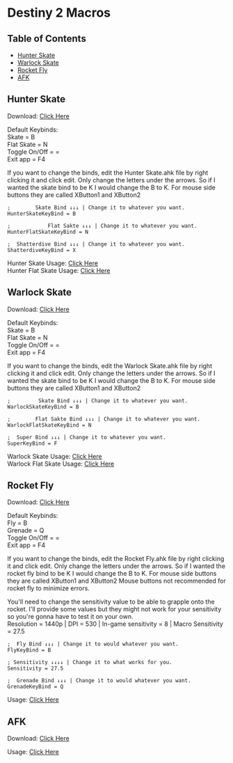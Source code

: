 # Destiny 2 Macros
  
  ## Table of Contents
  * [Hunter Skate](#hunter-skate)
  * [Warlock Skate](#warlock-skate)
  * [Rocket Fly](#rocket-fly)
  * [AFK](#afk)

  ## Hunter Skate
  Download: [Click Here](https://mega.nz/#P!AgHNAmIArlA0M3INk2O-9lKN3rjljHqLnu9CAw5at5Q8-3Xudvc0B_yReglsfHvFX2HAbhSUhbQ7t5tRTU-Jlv59sU-2NHCIpJCqgHNWgGlVNVhbyrw9r1knFsMS2wBWxkqQy7y4Jwc)
  
  Default Keybinds:<br/>
  Skate = B<br/>
  Flat Skate = N<br/>
  Toggle On/Off = =<br/>
  Exit app = F4<br/>
  
  If you want to change the binds, edit the Hunter Skate.ahk file by right clicking it and click edit.
  Only change the letters under the arrows. So if I wanted the skate bind to be K I would change the B to K. For mouse side buttons they are called XButton1 and XButton2
```
;        Skate Bind ↓↓↓ | Change it to whatever you want.
HunterSkateKeyBind = B

;            Flat Sakte ↓↓↓ | Change it to whatever you want.
HunterFlatSkateKeyBind = N

;  Shatterdive Bind ↓↓↓ | Change it to whatever you want.
ShatterdiveKeyBind = X
```
  Hunter Skate Usage: [Click Here](https://youtu.be/1JK1tbOjQcI)<br/>
  Hunter Flat Skate Usage: [Click Here](https://youtu.be/dxexie6Hg1M)<br/>
  
  ## Warlock Skate
  Download: [Click Here](https://mega.nz/#P!AgGoXBfNjpi_uVtewVroTRMl_mFlYLDyBJ1vx6ccxZmXCpWhBYLKqa6ft8NgkDiqv--7vNgmYWp1-KZnJxBX1-NYcbBjnBpGXhi09BZfybYY2DPKZ34AkTgINz8Hx5IIJTe5-ixWgeM)
  
  Default Keybinds:<br/>
  Skate = B<br/>
  Flat Skate = N<br/>
  Toggle On/Off = =<br/>
  Exit app = F4<br/>
  
  If you want to change the binds, edit the Warlock Skate.ahk file by right clicking it and click edit.
  Only change the letters under the arrows. So if I wanted the skate bind to be K I would change the B to K. For mouse side buttons they are called XButton1 and XButton2
```
;         Skate Bind ↓↓↓ | Change it to whatever you want.
WarlockSkateKeyBind = B

;        Flat Sakte Bind ↓↓↓ | Change it to whatever you want.
WarlockFlatSkateKeyBind = N

;  Super Bind ↓↓↓ | Change it to whatever you want.
SuperKeyBind = F
```
  Warlock Skate Usage: [Click Here](https://youtu.be/a6Cv_LOeTMc)<br/>
  Warlock Flat Skate Usage: [Click Here](https://youtu.be/8dBiK6m_uzI)<br/>
  
  ## Rocket Fly
  Download: [Click Here](https://mega.nz/#P!AgGt1DCNqso_KzR0WagdBOtDAUBy9nwXGsfS96qxfDEpbC6oPA-EifHDY9YiSfFD8wMHZTMn0swt9KWDuAXL7DHJtz26VIXU2f-Wodx_EVeKQ5HAYMFHNYs4ADB7QcqovntuNE7koK8)
  
  Default Keybinds:<br/>
  Fly = B<br/>
  Grenade = Q<br/>
  Toggle On/Off = =<br/>
  Exit app = F4<br/>
  
  If you want to change the binds, edit the Rocket Fly.ahk file by right clicking it and click edit.
  Only change the letters under the arrows. So if I wanted the rocket fly bind to be K I would change the B to K. For mouse side buttons they are called XButton1 and XButton2 Mouse buttons not recommended for rocket fly to minimize errors.<br/>
  
  You'll need to change the sensitivity value to be able to grapple onto the rocket. I'll provide some values but they might not work for your sensitivity so you're gonna have to test it on your own.<br/>
  Resolution = 1440p | DPI = 530 | In-game sensitivity = 8 | Macro Sensitivity = 27.5
```
;  Fly Bind ↓↓↓ | Change it to would whatever you want.
FlyKeyBind = B

; Sensitivity ↓↓↓↓ | Change it to what works for you.
Sensitivity = 27.5

;  Grenade Bind ↓↓↓ | Change it to would whatever you want.
GrenadeKeyBind = Q
```
  
  Usage: [Click Here]()
  
  ## AFK
  Download: [Click Here](https://mega.nz/#P!AgHsDmVMvotTvwqpsjqnl8ZudUIq2_D-k3p0rAsFvkcv9mu7QmGsttlQ-oLfdexYuoU7L04i8gEjR-uyEHxTQbxsPj4RhDDsDW01VlNY9oOxUXKSba_9j1qxoODjT4TVkHkMUKipZ5E)
  
  Usage: [Click Here]()